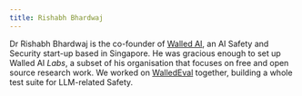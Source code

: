 ```yaml
---
title: Rishabh Bhardwaj
---
```

Dr Rishabh Bhardwaj is the co-founder of [Walled AI](https://www.walled.ai/), an AI Safety and Security start-up based in Singapore. He was gracious enough to set up Walled AI _Labs_, a subset of his organisation that focuses on free and open source research work. We worked on [WalledEval](walledeval.md) together, building a whole test suite for LLM-related Safety.